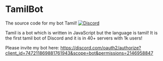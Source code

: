 # TamilBot
The source code for my bot Tamil!
[![Discord](https://img.shields.io/discord/658113349384667198.svg?label=&logo=discord&logoColor=ffffff&color=7389D8&labelColor=6A7EC2)](https://discord.gg/J86BuaB)

Tamil is a bot which is written in JavaScript but the language is tamil!
It is the first tamil bot of Discord and it is in 40+ servers with 1k users!

Please invite my bot here:
https://discord.com/oauth2/authorize?client_id=747211869881761943&scope=bot&permissions=2146958847

